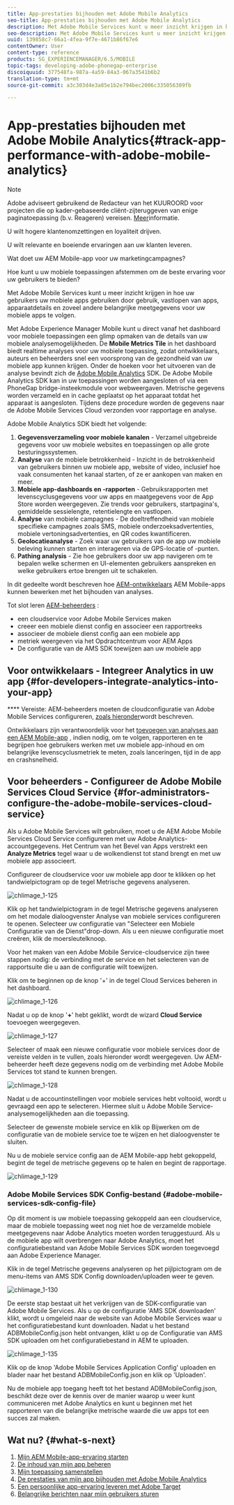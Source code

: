 ```yaml
---
title: App-prestaties bijhouden met Adobe Mobile Analytics
seo-title: App-prestaties bijhouden met Adobe Mobile Analytics
description: Met Adobe Mobile Services kunt u meer inzicht krijgen in hoe uw gebruikers uw mobiele apps gebruiken door gebruik, vastlopen van apps, apparaatdetails en zoveel andere belangrijke meetgegevens voor uw mobiele apps te volgen. Volg deze pagina voor meer informatie.
seo-description: Met Adobe Mobile Services kunt u meer inzicht krijgen in hoe uw gebruikers uw mobiele apps gebruiken door gebruik, vastlopen van apps, apparaatdetails en zoveel andere belangrijke meetgegevens voor uw mobiele apps te volgen. Volg deze pagina voor meer informatie.
uuid: 139858c7-66a1-4fea-9f7e-4671b86f67e6
contentOwner: User
content-type: reference
products: SG_EXPERIENCEMANAGER/6.5/MOBILE
topic-tags: developing-adobe-phonegap-enterprise
discoiquuid: 377548fa-987a-4a59-84a3-067a3541b6b2
translation-type: tm+mt
source-git-commit: a3c303d4e3a85e1b2e794bec2006c335056309fb

---
```



# App-prestaties bijhouden met Adobe Mobile Analytics{#track-app-performance-with-adobe-mobile-analytics}

>[!NOTE]
>
>Adobe adviseert gebruikend de Redacteur van het KUUROORD voor projecten die op kader-gebaseerde cliënt-zijteruggeven van enige paginatoepassing (b.v. Reageren) vereisen. [Meer](/help/sites-developing/spa-overview.md)informatie.

U wilt hogere klantenomzettingen en loyaliteit drijven.

U wilt relevante en boeiende ervaringen aan uw klanten leveren.

Wat doet uw AEM Mobile-app voor uw marketingcampagnes?

Hoe kunt u uw mobiele toepassingen afstemmen om de beste ervaring voor uw gebruikers te bieden?

Met Adobe Mobile Services kunt u meer inzicht krijgen in hoe uw gebruikers uw mobiele apps gebruiken door gebruik, vastlopen van apps, apparaatdetails en zoveel andere belangrijke meetgegevens voor uw mobiele apps te volgen.

Met Adobe Experience Manager Mobile kunt u direct vanaf het dashboard voor mobiele toepassingen een glimp opmaken van de details van uw mobiele analysemogelijkheden. De **Mobile Metrics Tile** in het dashboard biedt realtime analyses voor uw mobiele toepassing, zodat ontwikkelaars, auteurs en beheerders snel een voorsprong van de gezondheid van uw mobiele app kunnen krijgen. Onder de hoeken voor het uitvoeren van de analyse bevindt zich de [Adobe Mobile Analytics](https://www.adobe.com/ca/solutions/digital-analytics/mobile-web-apps-analytics.html) SDK. De Adobe Mobile Analytics SDK kan in uw toepassingen worden aangesloten of via een PhoneGap bridge-insteekmodule voor webweergaven. Metrische gegevens worden verzameld en in cache geplaatst op het apparaat totdat het apparaat is aangesloten. Tijdens deze procedure worden de gegevens naar de Adobe Mobile Services Cloud verzonden voor rapportage en analyse.

Adobe Mobile Analytics SDK biedt het volgende:

1. **Gegevensverzameling voor mobiele kanalen** - Verzamel uitgebreide gegevens voor uw mobiele websites en toepassingen op alle grote besturingssystemen.
1. **Analyse** van de mobiele betrokkenheid - Inzicht in de betrokkenheid van gebruikers binnen uw mobiele app, website of video, inclusief hoe vaak consumenten het kanaal starten, of ze er aankopen van maken en meer.
1. **Mobiele app-dashboards en -rapporten** - Gebruiksrapporten met levenscyclusgegevens voor uw apps en maatgegevens voor de App Store worden weergegeven. Zie trends voor gebruikers, startpagina&#39;s, gemiddelde sessielengte, retentielengte en vastlopen.
1. **Analyse** van mobiele campagnes - De doeltreffendheid van mobiele specifieke campagnes zoals SMS, mobiele onderzoeksadvertenties, mobiele vertoningsadvertenties, en QR codes kwantificeren.
1. **Geolocatieanalyse** - Zoek waar uw gebruikers van de app uw mobiele beleving kunnen starten en interageren via de GPS-locatie of -punten.
1. **Pathing analysis** - Zie hoe gebruikers door uw app navigeren om te bepalen welke schermen en UI-elementen gebruikers aanspreken en welke gebruikers ertoe brengen uit te schakelen.

In dit gedeelte wordt beschreven hoe [AEM-ontwikkelaars](#developers) AEM Mobile-apps kunnen bewerken met het bijhouden van analyses.

Tot slot leren [AEM-beheerders](#administrators) :

* een cloudservice voor Adobe Mobile Services maken
* creeer een mobiele dienst config en associeer een rapportreeks
* associeer de mobiele dienst config aan een mobiele app
* metriek weergeven via het Opdrachtcentrum voor AEM Apps
* De configuratie van de AMS SDK toewijzen aan uw mobiele app

## Voor ontwikkelaars - Integreer Analytics in uw app {#for-developers-integrate-analytics-into-your-app}

**** Vereiste: AEM-beheerders moeten de cloudconfiguratie van Adobe Mobile Services configureren, [zoals hieronder](#amscloudserviceconfig)wordt beschreven.

Ontwikkelaars zijn verantwoordelijk voor het [toevoegen van analyses aan een AEM Mobile-app](/help/mobile/phonegap-add-analytics-to-apps.md) , indien nodig, om te volgen, rapporteren en te begrijpen hoe gebruikers werken met uw mobiele app-inhoud en om belangrijke levenscyclusmetriek te meten, zoals lanceringen, tijd in de app en crashsnelheid.

## Voor beheerders - Configureer de Adobe Mobile Services Cloud Service {#for-administrators-configure-the-adobe-mobile-services-cloud-service}

Als u Adobe Mobile Services wilt gebruiken, moet u de AEM Adobe Mobile Services Cloud Service configureren met uw Adobe Analytics-accountgegevens. Het Centrum van het Bevel van Apps verstrekt een **Analyze Metrics** tegel waar u de wolkendienst tot stand brengt en met uw mobiele app associeert.

Configureer de cloudservice voor uw mobiele app door te klikken op het tandwielpictogram op de tegel Metrische gegevens analyseren.

![chlimage_1-125](assets/chlimage_1-125.png)

Klik op het tandwielpictogram in de tegel Metrische gegevens analyseren om het modale dialoogvenster Analyse van mobiele services configureren te openen. Selecteer uw configuratie van &quot;Selecteer een Mobiele Configuratie van de Dienst&quot;drop-down. Als u een nieuwe configuratie moet creëren, klik de moersleutelknoop.

Voor het maken van een Adobe Mobile Service-cloudservice zijn twee stappen nodig: de verbinding met de service en het selecteren van de rapportsuite die u aan de configuratie wilt toewijzen.

Klik om te beginnen op de knop &#39;+&#39; in de tegel Cloud Services beheren in het dashboard.

![chlimage_1-126](assets/chlimage_1-126.png)

Nadat u op de knop &#39;**+**&#39; hebt geklikt, wordt de wizard **Cloud Service** toevoegen weergegeven.

![chlimage_1-127](assets/chlimage_1-127.png)

Selecteer of maak een nieuwe configuratie voor mobiele services door de vereiste velden in te vullen, zoals hieronder wordt weergegeven. Uw AEM-beheerder heeft deze gegevens nodig om de verbinding met Adobe Mobile Services tot stand te kunnen brengen.

![chlimage_1-128](assets/chlimage_1-128.png)

Nadat u de accountinstellingen voor mobiele services hebt voltooid, wordt u gevraagd een app te selecteren. Hiermee sluit u Adobe Mobile Service-analysemogelijkheden aan die toepassing.

Selecteer de gewenste mobiele service en klik op Bijwerken om de configuratie van de mobiele service toe te wijzen en het dialoogvenster te sluiten.

Nu u de mobiele service config aan de AEM Mobile-app hebt gekoppeld, begint de tegel de metrische gegevens op te halen en begint de rapportage.

![chlimage_1-129](assets/chlimage_1-129.png)

### Adobe Mobile Services SDK Config-bestand {#adobe-mobile-services-sdk-config-file}

Op dit moment is uw mobiele toepassing gekoppeld aan een cloudservice, maar de mobiele toepassing weet nog niet hoe de verzamelde mobiele meetgegevens naar Adobe Analytics moeten worden teruggestuurd. Als u de mobiele app wilt overbrengen naar Adobe Analytics, moet het configuratiebestand van Adobe Mobile Services SDK worden toegevoegd aan Adobe Experience Manager.

Klik in de tegel Metrische gegevens analyseren op het pijlpictogram om de menu-items van AMS SDK Config downloaden/uploaden weer te geven.

![chlimage_1-130](assets/chlimage_1-130.png)

De eerste stap bestaat uit het verkrijgen van de SDK-configuratie van Adobe Mobile Services. Als u op de configuratie &#39;AMS SDK downloaden&#39; klikt, wordt u omgeleid naar de website van Adobe Mobile Services waar u het configuratiebestand kunt downloaden. Nadat u het bestand ADBMobileConfig.json hebt ontvangen, klikt u op de Configuratie van AMS SDK uploaden om het configuratiebestand in AEM te uploaden.

![chlimage_1-135](assets/chlimage_1-131.png)

Klik op de knop &#39;Adobe Mobile Services Application Config&#39; uploaden en blader naar het bestand ADBMobileConfig.json en klik op &#39;Uploaden&#39;.

Nu de mobiele app toegang heeft tot het bestand ADBMobileConfig.json, beschikt deze over de kennis over de manier waarop u weer kunt communiceren met Adobe Analytics en kunt u beginnen met het rapporteren van die belangrijke metrische waarde die uw apps tot een succes zal maken.

## Wat nu? {#what-s-next}

1. [Mijn AEM Mobile-app-ervaring starten](/help/mobile/starting-aem-phonegap-app.md)
1. [De inhoud van mijn app beheren](/help/mobile/phonegap-manage-app-content.md)
1. [Mijn toepassing samenstellen](/help/mobile/building-app-mobile-phonegap.md)
1. [De prestaties van mijn app bijhouden met Adobe Mobile Analytics](/help/mobile/phonegap-intro-to-app-analytics.md)
1. [Een persoonlijke app-ervaring leveren met Adobe Target](/help/mobile/phonegap-aem-mobile-content-personalization.md)
1. [Belangrijke berichten naar mijn gebruikers sturen](/help/mobile/phonegap-push-notifications.md)